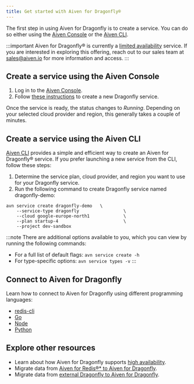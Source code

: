 ```yaml
---
title: Get started with Aiven for Dragonfly®
---
```


The first step in using Aiven for Dragonfly is to create a service. You
can do so either using the [Aiven Console](https://console.aiven.io/) or
the [Aiven CLI](https://github.com/aiven/aiven-client).

:::important
Aiven for Dragonfly® is currently a
[limited availability](/docs/platform/concepts/beta_services) service. If you are interested in exploring this offering,
reach out to our sales team at [sales@aiven.io](mailto:sales@aiven.io) for more information and
access.
:::

## Create a service using the Aiven Console

1.  Log in to the [Aiven Console](https://console.aiven.io/).
2.  Follow
    [these instructions](/docs/platform/howto/create_new_service) to create a new Dragonfly service.

Once the service is ready, the status changes to *Running*. Depending on
your selected cloud provider and region, this generally takes a couple
of minutes.

## Create a service using the Aiven CLI

[Aiven CLI](https://github.com/aiven/aiven-client) provides a simple and
efficient way to create an Aiven for Dragonfly® service. If you prefer
launching a new service from the CLI, follow these steps:

1.  Determine the service plan, cloud provider, and region you want to
    use for your Dragonfly service.
2.  Run the following command to create Dragonfly service named
    dragonfly-demo:

``` 
avn service create dragonfly-demo   \
    --service-type dragonfly                 \
    --cloud google-europe-north1             \
    --plan startup-4                         \
    --project dev-sandbox
```

:::note
There are additional options available to you, which you can view by
running the following commands:

-   For a full list of default flags: `avn service create -h`
-   For type-specific options: `avn service types -v`
:::

## Connect to Aiven for Dragonfly

Learn how to connect to Aiven for Dragonfly using different programming
languages:

-   [redis-cli](/docs/products/dragonfly/howto/connect-redis-cli)
-   [Go](/docs/products/dragonfly/howto/connect-go)
-   [Node](/docs/products/dragonfly/howto/connect-node)
-   [Python](/docs/products/dragonfly/howto/connect-python)

## Explore other resources

-   Learn about how Aiven for Dragonfly supports
    [high availability](/docs/products/dragonfly/concepts/ha-dragonfly).
-   Migrate data from
    [Aiven for Redis®* to Aiven for Dragonfly](/docs/products/dragonfly/howto/migrate-aiven-redis-df-console).
-   Migrate data from
    [external Dragonfly to Aiven for Dragonfly](/docs/products/dragonfly/howto/migrate-ext-redis-df-console).
